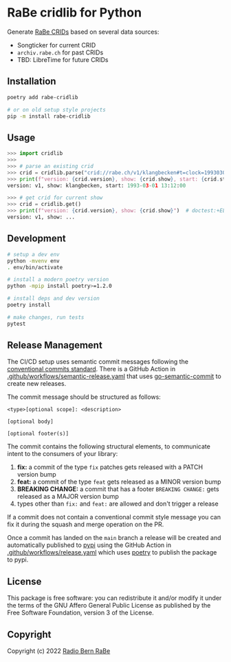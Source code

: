 # RaBe cridlib for Python

Generate [RaBe CRIDs](https://github.com/radiorabe/crid-spec) based on several data sources:

* Songticker for current CRID
* `archiv.rabe.ch` for past CRIDs
* TBD: LibreTime for future CRIDs

## Installation

```bash
poetry add rabe-cridlib

# or on old setup style projects
pip -m install rabe-cridlib
```

## Usage

```python
>>> import cridlib
>>>
>>> # parse an existing crid
>>> crid = cridlib.parse("crid://rabe.ch/v1/klangbecken#t=clock=19930301T131200.00Z")
>>> print(f"version: {crid.version}, show: {crid.show}, start: {crid.start}")
version: v1, show: klangbecken, start: 1993-03-01 13:12:00

>>> # get crid for current show
>>> crid = cridlib.get()
>>> print(f"version: {crid.version}, show: {crid.show}")  # doctest:+ELLIPSIS
version: v1, show: ...

```

## Development

```bash
# setup a dev env
python -mvenv env
. env/bin/activate

# install a modern poetry version
python -mpip install poetry>=1.2.0

# install deps and dev version
poetry install

# make changes, run tests
pytest
```

## Release Management

The CI/CD setup uses semantic commit messages following the [conventional commits standard](https://www.conventionalcommits.org/en/v1.0.0/).
There is a GitHub Action in [.github/workflows/semantic-release.yaml](./.github/workflows/semantic-release.yaml)
that uses [go-semantic-commit](https://go-semantic-release.xyz/) to create new
releases.

The commit message should be structured as follows:

```
<type>[optional scope]: <description>

[optional body]

[optional footer(s)]
```

The commit contains the following structural elements, to communicate intent to the consumers of your library:

1. **fix:** a commit of the type `fix` patches gets released with a PATCH version bump
1. **feat:** a commit of the type `feat` gets released as a MINOR version bump
1. **BREAKING CHANGE:** a commit that has a footer `BREAKING CHANGE:` gets released as a MAJOR version bump
1. types other than `fix:` and `feat:` are allowed and don't trigger a release

If a commit does not contain a conventional commit style message you can fix
it during the squash and merge operation on the PR.

Once a commit has landed on the `main` branch a release will be created and automatically published to [pypi](https://pypi.org/)
using the GitHub Action in [.github/workflows/release.yaml](./.github/workflows/release.yaml) which uses [poetry](https://python-poetry.org/)
to publish the package to pypi.

## License

This package is free software: you can redistribute it and/or modify it under the terms of the GNU Affero General Public License as published by the Free Software Foundation, version 3 of the License.

## Copyright

Copyright (c) 2022 [Radio Bern RaBe](http://www.rabe.ch)
